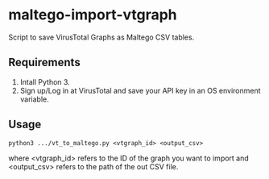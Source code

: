 # maltego-import-vtgraph
Script to save VirusTotal Graphs as Maltego CSV tables.

## Requirements

1. Intall Python 3.
2. Sign up/Log in at VirusTotal and save your API key in an OS environment variable.

## Usage

```
python3 .../vt_to_maltego.py <vtgraph_id> <output_csv>
```

where <vtgraph_id> refers to the ID of the graph you want to import and <output_csv>
refers to the path of the out CSV file.